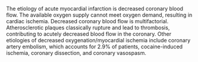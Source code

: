 The etiology of acute myocardial infarction is decreased coronary blood flow. The available oxygen supply cannot meet oxygen demand, resulting in cardiac ischemia. Decreased coronary blood flow is multifactorial. Atherosclerotic plaques classically rupture and lead to thrombosis, contributing to acutely decreased blood flow in the coronary. Other etiologies of decreased oxygenation/myocardial ischemia include coronary artery embolism, which accounts for 2.9% of patients, cocaine-induced ischemia, coronary dissection, and coronary vasospasm.